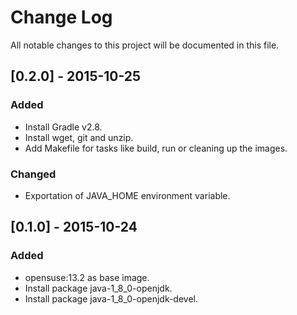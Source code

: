# Change Log
All notable changes to this project will be documented in this file.

## [0.2.0] - 2015-10-25
### Added
- Install Gradle v2.8.
- Install wget, git and unzip.
- Add Makefile for tasks like build, run or cleaning up the images.

### Changed
- Exportation of JAVA_HOME environment variable.

## [0.1.0] - 2015-10-24
### Added
- opensuse:13.2 as base image.
- Install package java-1_8_0-openjdk.
- Install package java-1_8_0-openjdk-devel.

